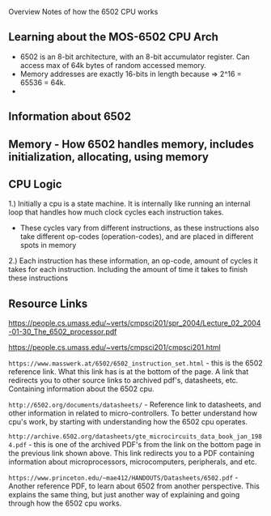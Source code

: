 
Overview
Notes of how the 6502 CPU works


## Learning about the MOS-6502 CPU Arch
- 6502 is an 8-bit architecture, with an 8-bit accumulator register. Can access max of 64k bytes of random accessed memory.
- Memory addresses are exactly 16-bits in length because => 2^16 = 65536 = 64k.
- 

## Information about 6502



## Memory - How 6502 handles memory, includes initialization, allocating, using memory



## CPU Logic
1.) Initially a cpu is a state machine. It is internally like running an internal loop that handles how much clock cycles each instruction takes.
- These cycles vary from different instructions, as these instructions also take different op-codes (operation-codes), and are placed in different spots in memory

2.) Each instruction has these information, an op-code, amount of cycles it takes for each instruction. Including the amount of time it takes to finish these instructions


## Resource Links
https://people.cs.umass.edu/~verts/cmpsci201/spr_2004/Lecture_02_2004-01-30_The_6502_processor.pdf

https://people.cs.umass.edu/~verts/cmpsci201/cmpsci201.html


`https://www.masswerk.at/6502/6502_instruction_set.html` - this is the 6502 reference link. What this link has is at the bottom of the page. A link that redirects you to other source links to archived pdf's, datasheets, etc. Containing information about the 6502 cpu.

`http://6502.org/documents/datasheets/` - Reference link to datasheets, and other information in related to micro-controllers. To better understand how cpu's work, by starting with understanding how the 6502 cpu operates.

`http://archive.6502.org/datasheets/gte_microcircuits_data_book_jan_1984.pdf` - this is one of the archived PDF's from the link on the bottom page in the previous link shown above. This link redirects you to a PDF containing information about microprocessors, microcomputers, peripherals, and etc.

`https://www.princeton.edu/~mae412/HANDOUTS/Datasheets/6502.pdf` - Another reference PDF, to learn about 6502 from another perspective. This explains the same thing, but just another way of explaining and going through how the 6502 cpu works.
